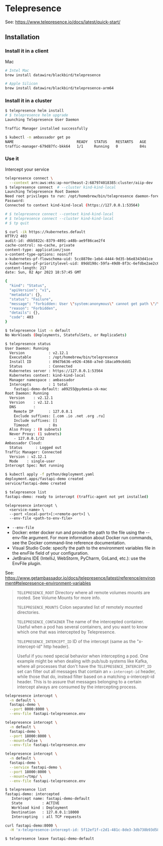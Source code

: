 # Telepresence

See: https://www.telepresence.io/docs/latest/quick-start/


## Installation

### Install it in a client

Mac

```bash
# Intel Mac
brew install datawire/blackbird/telepresence

# Apple Silicon
brew install datawire/blackbird/telepresence-arm64
```

### Install it in a cluster

```bash
$ telepresence helm install
# $ telepresence helm upgrade
Launching Telepresence User Daemon

Traffic Manager installed successfully
```

```bash
$ kubectl -n ambassador get po
NAME                             READY   STATUS    RESTARTS   AGE
traffic-manager-679d87fc-bkk64   1/1     Running   0          84s
```

### Use it

Intercept your service

```bash
telepresence connect \
  --context arn:aws:eks:ap-northeast-2:687974018385:cluster/aiip-dev
$ telepresence connect  # --cluster kind-kind-local
Launching Telepresence Root Daemon
Need root privileges to run: /opt/homebrew/bin/telepresence daemon-foreground ${HOME}/Library/Logs/telepresence '${HOME}/Library/Application Support/telepresence'
Password:
Connected to context kind-kind-local (https://127.0.0.1:53564)

# $ telepresence connect --context kind-kind-local
# $ telepresence connect --cluster kind-kind-local
# $ tp quit
```

```bash
$ curl -ik https://kubernetes.default
HTTP/2 403
audit-id: d6b5822c-8379-4891-a48b-ae9f86cae2f4
cache-control: no-cache, private
content-type: application/json
x-content-type-options: nosniff
x-kubernetes-pf-flowschema-uid: 5cc8870e-1eb4-4444-9d35-b6e8343d41ce
x-kubernetes-pf-prioritylevel-uid: 89dd198c-59fa-49d0-8f3c-6efdbe2ae2c6
content-length: 217
date: Sun, 02 Apr 2023 18:57:45 GMT

{
  "kind": "Status",
  "apiVersion": "v1",
  "metadata": {},
  "status": "Failure",
  "message": "forbidden: User \"system:anonymous\" cannot get path \"/\"",
  "reason": "Forbidden",
  "details": {},
  "code": 403
}
```

```bash
$ telepresence list -n default
No Workloads (Deployments, StatefulSets, or ReplicaSets)
```

```bash
$ telepresence status
User Daemon: Running
  Version           : v2.12.1
  Executable        : /opt/homebrew/bin/telepresence
  Install ID        : 89d7b636-e926-4368-a7ed-18aca99c6dd1
  Status            : Connected
  Kubernetes server : https://127.0.0.1:53564
  Kubernetes context: kind-kind-local
  Manager namespace : ambassador
  Intercepts        : 1 total
    fastapi-demo-default: a09255@pydemia-sk-mac
Root Daemon: Running
  Version    : v2.12.1
  Version    : v2.12.1
  DNS        : 
    Remote IP       : 127.0.0.1
    Exclude suffixes: [.com .io .net .org .ru]
    Include suffixes: []
    Timeout         : 8s
  Also Proxy : (0 subnets)
  Never Proxy: (1 subnets)
    - 127.0.0.1/32
Ambassador Cloud:
  Status      : Logged out
Traffic Manager: Connected
  Version : v2.12.1
  Mode    : single-user
Intercept Spec: Not running
```


```bash
$ kubectl apply -f python/deployment.yaml
deployment.apps/fastapi-demo created
service/fastapi-demo created
```

```bash
$ telepresence list
fastapi-demo: ready to intercept (traffic-agent not yet installed)
```

```console
telepresence intercept \
  <service-name> \
  --port <local-port>[:<remote-port>] \
  --env-file <path-to-env-file>
```

* `--env-file`
* Docker: enter docker run and provide the path to the file using the --env-file argument. For more information about Docker run commands, see the Docker command-line reference documentation.
* Visual Studio Code: specify the path to the environment variables file in the envFile field of your configuration.
* JetBrains IDE (IntelliJ, WebStorm, PyCharm, GoLand, etc.): use the EnvFile plugin.

See: https://www.getambassador.io/docs/telepresence/latest/reference/environment#telepresence-environment-variables

> `TELEPRESENCE_ROOT`
> Directory where all remote volumes mounts are rooted. See Volume Mounts for more info.
> 
> `TELEPRESENCE_MOUNTS`
> Colon separated list of remotely mounted directories.
> 
> `TELEPRESENCE_CONTAINER`
> The name of the intercepted container. Useful when a pod has several containers, and you want to know which one that was intercepted by Telepresence.
> 
> `TELEPRESENCE_INTERCEPT_ID`
> ID of the intercept (same as the "x-intercept-id" http header).
> 
> Useful if you need special behavior when intercepting a pod. One example might be when dealing with pub/sub systems like Kafka, where all processes that don't have the `TELEPRESENCE_INTERCEPT_ID` set can filter out all messages that contain an `x-intercept-id` header, while those that do, instead filter based on a matching x-intercept-id header. This is to assure that messages belonging to a certain intercept always are consumed by the intercepting process.

```bash
telepresence intercept \
  -n default \
  fastapi-demo \
  --port 8000:8000 \
  --env-file fastapi-telepresence.env

telepresence intercept \
  -n default \
  fastapi-demo \
  --port 18000:8000 \
  --mount=false \
  --env-file fastapi-telepresence.env

telepresence intercept \
  -n default \
  fastapi-demo \
  --service fastapi-demo \
  --port 18000:8000 \
  --mount=/tmp/ \
  --env-file fastapi-telepresence.env
```

```bash
$ telepresence list
fastapi-demo: intercepted
   Intercept name: fastapi-demo-default
   State         : ACTIVE
   Workload kind : Deployment
   Destination   : 127.0.0.1:18000
   Intercepting  : all TCP requests
```

```bash
curl fastapi-demo:8000 \
  -H 'x-telepresence-intercept-id: 5f12ef1f-c2d1-481c-8de3-3db738b93d58:fastapi-demo-default'
```

```bash
$ telepresence leave fastapi-demo-default
```